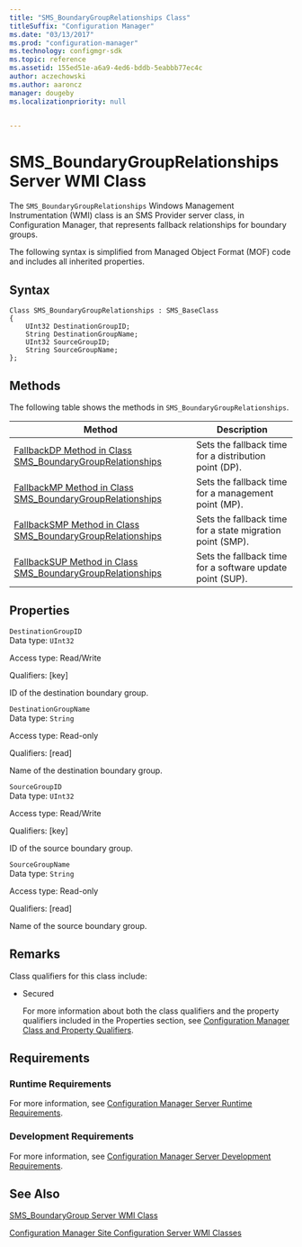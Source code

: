 ```yaml
---
title: "SMS_BoundaryGroupRelationships Class"
titleSuffix: "Configuration Manager"
ms.date: "03/13/2017"
ms.prod: "configuration-manager"
ms.technology: configmgr-sdk
ms.topic: reference
ms.assetid: 155ed51e-a6a9-4ed6-bddb-5eabbb77ec4c
author: aczechowski
ms.author: aaroncz
manager: dougeby
ms.localizationpriority: null


---
```

# SMS_BoundaryGroupRelationships Server WMI Class

The `SMS_BoundaryGroupRelationships` Windows Management Instrumentation (WMI) class is an SMS Provider server class, in Configuration Manager, that represents fallback relationships for boundary groups.

 The following syntax is simplified from Managed Object Format (MOF) code and includes all inherited properties.  

## Syntax  

```  
Class SMS_BoundaryGroupRelationships : SMS_BaseClass  
{  
    UInt32 DestinationGroupID;
    String DestinationGroupName;
    UInt32 SourceGroupID;
    String SourceGroupName;
};  
```  

## Methods  
 The following table shows the methods in `SMS_BoundaryGroupRelationships`.  

|Method|Description|  
|------------|-----------------|  
|[FallbackDP Method in Class SMS_BoundaryGroupRelationships](../../../../../develop/reference/core/servers/configure/fallbackdp-method-in-class-sms-boundarygrouprelationships.md)|Sets the fallback time for a distribution point (DP).|  
|[FallbackMP Method in Class SMS_BoundaryGroupRelationships](../../../../../develop/reference/core/servers/configure/fallbackmp-method-in-class-sms-boundarygrouprelationships.md)|Sets the fallback time for a management point (MP).|
|[FallbackSMP Method in Class SMS_BoundaryGroupRelationships](../../../../../develop/reference/core/servers/configure/fallbacksmp-method-in-class-sms-boundarygrouprelationships.md)|Sets the fallback time for a state migration point (SMP).|
|[FallbackSUP Method in Class SMS_BoundaryGroupRelationships](../../../../../develop/reference/core/servers/configure/fallbacksup-method-in-class-sms-boundarygrouprelationships.md)|Sets the fallback time for a software update point (SUP).|

## Properties  
 `DestinationGroupID`  
 Data type: `UInt32`  

 Access type: Read/Write  

 Qualifiers: [key]  

 ID of the destination boundary group.

 `DestinationGroupName`  
 Data type: `String`  

 Access type: Read-only  

 Qualifiers: [read]  

 Name of the destination boundary group.

 `SourceGroupID`  
 Data type: `UInt32`  

 Access type: Read/Write  

 Qualifiers: [key]  

 ID of the source boundary group.

 `SourceGroupName`  
 Data type: `String`  

 Access type: Read-only  

 Qualifiers: [read]  

 Name of the source boundary group.

## Remarks

 Class qualifiers for this class include:

- Secured

  For more information about both the class qualifiers and the property qualifiers included in the Properties section, see [Configuration Manager Class and Property Qualifiers](../../../../../develop/reference/misc/class-and-property-qualifiers.md).

## Requirements  

### Runtime Requirements  
 For more information, see [Configuration Manager Server Runtime Requirements](../../../../../develop/core/reqs/server-runtime-requirements.md).  

### Development Requirements  
 For more information, see [Configuration Manager Server Development Requirements](../../../../../develop/core/reqs/server-development-requirements.md).  

 ## See Also   
 [SMS_BoundaryGroup Server WMI Class](../../../../../develop/reference/core/servers/configure/sms_boundarygroup-server-wmi-class.md)

 [Configuration Manager Site Configuration Server WMI Classes](../../../../../develop/reference/core/servers/configure/site-configuration-server-wmi-classes.md)
